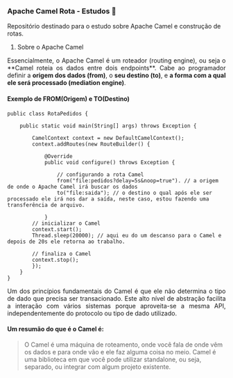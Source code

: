 ### Apache Camel Rota - Estudos 🐪

Repositório destinado para o estudo sobre Apache Camel e construção de rotas.
</br>

1. Sobre o Apache Camel
<p align="justify">Essencialmente, o Apache Camel é um roteador (routing engine), ou seja o **Camel roteia os dados entre dois endpoints**. Cabe ao programador definir a <b>origem dos dados (from)</b>, o <b>seu destino (to)</b>, e <b>a forma com a qual ele será processado (mediation engine)</b>.</p>

#### Exemplo de FROM(Origem) e TO(Destino)


    public class RotaPedidos {
    
    	public static void main(String[] args) throws Exception {
    
    		CamelContext context = new DefaultCamelContext();
    		context.addRoutes(new RouteBuilder() {
    
    			@Override
    			public void configure() throws Exception {
    				
    				// configurando a rota Camel
    				from("file:pedidos?delay=5s&noop=true"). // a origem de onde o Apache Camel irá buscar os dados
    				to("file:saida"); // o destino o qual após ele ser processado ele irá nos dar a saída, neste caso, estou fazendo uma 									transferência de arquivo.
    				
    			}
    		// inicializar o Camel
    		context.start();
    		Thread.sleep(20000); // aqui eu do um descanso para o Camel e depois de 20s ele retorna ao trabalho.
    		
    		// finaliza o Camel
    		context.stop();
    		});
    	}	
    }

<p align="justify">Um dos princípios fundamentais do Camel é que ele não determina o tipo de dado que precisa ser transacionado. Este alto nível de abstração facilita a interação com vários sistemas porque aproveita-se a mesma API, independentemente do protocolo ou tipo de dado utilizado.</p>

#### Um resumão do que é o Camel é:

> O Camel é uma máquina de roteamento, onde você fala de onde vêm os dados e para onde vão e ele faz alguma coisa no meio. Camel é uma biblioteca em que você pode utilizar standalone, ou seja, separado, ou integrar com algum projeto existente.
